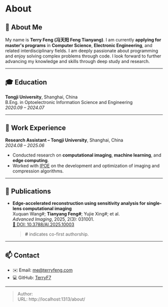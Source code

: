 # About


## 👋 About Me

My name is **Terry Feng (冯天阳 Feng Tianyang)**. I am currently **applying for master's programs** in **Computer Science**, **Electronic Engineering**, and related interdisciplinary fields. I am deeply passionate about programming and enjoy solving complex problems through code. I look forward to further advancing my knowledge and skills through deep study and research.

---

## 🎓 Education

**Tongji University**, Shanghai, China  
B.Eng. in Optoelectronic Information Science and Engineering  
*2020.09 – 2024.07*

---

## 💼 Work Experience

**Research Assistant – Tongji University**, Shanghai, China  
*2024.08 – 2025.06*  

- Conducted research on **computational imaging**, **machine learning**, and **edge computing**.  
- Worked with [IPOE](https://ipoe.tongji.edu.cn/en/) on the development and optimization of imaging and compression algorithms.

---

## 🔬 Publications

- **Edge-accelerated reconstruction using sensitivity analysis for single-lens computational imaging**  
  Xuquan Wang#; **Tianyang Feng#**; Yujie Xing#; et al.  
  *Advanced Imaging*, 2025, 2(3): 031001.  
  [📄 DOI: 10.3788/AI.2025.10003](http://dx.doi.org/10.3788/AI.2025.10003)  
  > **#** indicates co-first authorship.

---

## 📫 Contact

- ✉️ Email: [me@terryfeng.com](mailto:me@terryfeng.com)  
- 💻 GitHub: [TerryF7](https://github.com/TerryF7)


---

> Author: <no value>  
> URL: http://localhost:1313/about/  

